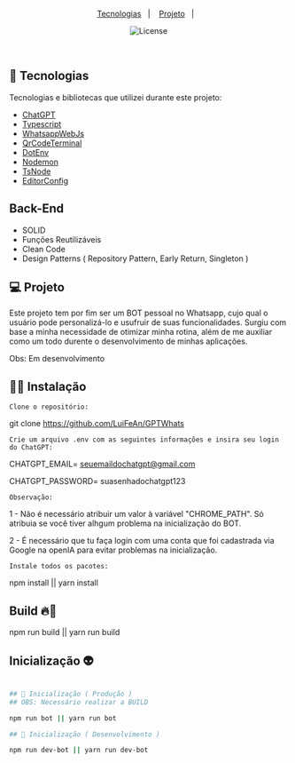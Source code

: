 <p align="center">
  <a href="#-tecnologias">Tecnologias</a>&nbsp;&nbsp;&nbsp;|&nbsp;&nbsp;&nbsp;
  <a href="#-projeto">Projeto</a>&nbsp;&nbsp;&nbsp;|&nbsp;&nbsp;&nbsp;
</p>

<p align="center">
  <img  src="https://img.shields.io/static/v1?label=license&message=MIT&color=8257E6&labelColor=121214" alt="License">
</p>

<br>

## 🚀 Tecnologias

Tecnologias e bibliotecas que utilizei durante este projeto:

- [ChatGPT](https://www.npmjs.com/package/chatgpt)
- [Typescript](https://www.typescriptlang.org/)
- [WhatsappWebJs](https://github.com/pedroslopez/whatsapp-web.js/)
- [QrCodeTerminal](https://www.npmjs.com/package/qrcode-terminal)
- [DotEnv](https://www.npmjs.com/package/dotenv)
- [Nodemon](https://www.npmjs.com/package/nodemon)
- [TsNode](https://www.npmjs.com/package/ts-node)
- [EditorConfig](https://editorconfig.org/)

## Back-End
- SOLID
- Funções Reutilizáveis
- Clean Code
- Design Patterns ( Repository Pattern, Early Return, Singleton )

## 💻 Projeto

Este projeto tem por fim ser um BOT pessoal no Whatsapp, cujo qual o usuário pode personalizá-lo e usufruir de suas funcionalidades. Surgiu com base a minha necessidade de otimizar minha rotina, além de me auxiliar como um todo durente o desenvolvimento de minhas aplicações.

Obs: Em desenvolvimento

## 👨‍💻 Instalação

`Clone o repositório:`

git clone https://github.com/LuiFeAn/GPTWhats

`Crie um arquivo .env com as seguintes informações e insira seu login do ChatGPT:`

CHATGPT_EMAIL= seuemaildochatgpt@gmail.com

CHATGPT_PASSWORD= suasenhadochatgpt123

`Observação:`

1 - Não é necessário atribuir um valor à variável "CHROME_PATH". Só atribuia se você tiver alhgum problema na inicialização do BOT.

2 - É necessário que tu faça login com uma conta que foi cadastrada via Google na openIA para evitar problemas na inicialização.

`Instale todos os pacotes:`

npm install || yarn install

## Build 🔥🍕

npm run build || yarn run build

## Inicialização 👽

```bash

## 🤖 Inicialização ( Produção )
## OBS: Necessário realizar a BUILD

npm run bot || yarn run bot

## 🤖 Inicialização ( Desenvolvimento )

npm run dev-bot || yarn run dev-bot
